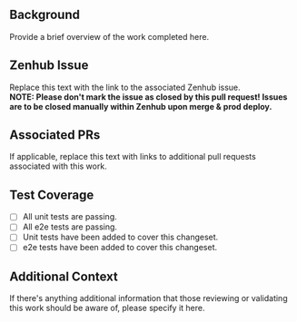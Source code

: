 ## Background
Provide a brief overview of the work completed here.

## Zenhub Issue
Replace this text with the link to the associated Zenhub issue.  
**NOTE: Please don't mark the issue as closed by this pull request!  Issues are to be closed manually within Zenhub upon merge & prod deploy.**

## Associated PRs
If applicable, replace this text with links to additional pull requests associated with this work.

## Test Coverage
- [ ] All unit tests are passing.
- [ ] All e2e tests are passing.
- [ ] Unit tests have been added to cover this changeset.
- [ ] e2e tests have been added to cover this changeset.

## Additional Context
If there's anything additional information that those reviewing or validating this work should be aware of, please specify it here.